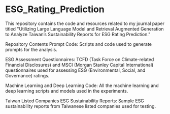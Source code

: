 # ESG_Rating_Prediction
This repository contains the code and resources related to my journal paper titled "Utilizing Large Language Model and Retrieval Augmented Generation to Analyze Taiwan’s Sustainability Reports for ESG Rating Prediction."

Repository Contents
Prompt Code: Scripts and code used to generate prompts for the analysis.

ESG Assessment Questionnaires: TCFD (Task Force on Climate-related Financial Disclosures) and MSCI (Morgan Stanley Capital International) questionnaires used for assessing ESG (Environmental, Social, and Governance) ratings.

Machine Learning and Deep Learning Code: All the machine learning and deep learning scripts and models used in the experiments.

Taiwan Listed Companies ESG Sustainability Reports: Sample ESG sustainability reports from Taiwanese listed companies used for testing.
